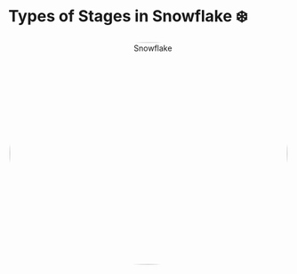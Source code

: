 # Types of Stages in Snowflake  ❄️

<div align="center">
<img align="center" alt="Snowflake" src="https://miro.medium.com/v2/resize:fit:828/format:webp/1*8SnJN7Ap5Tj_m55FUMl-NA.png" width="500" height="400" style="border-radius:50%">
</div>
